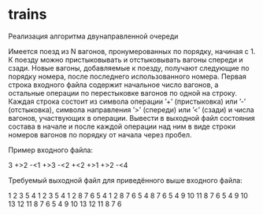 trains
======

Реализация алгоритма двунаправленной очереди

Имеется поезд из N вагонов, пронумерованных по порядку, начиная с 1. 
К поезду можно пристыковывать и отстыковывать вагоны спереди и сзади. 
Новые вагоны, добавляемые к поезду, получают следующие по порядку номера, 
после последнего использованного номера. Первая строка входного файла 
содержит начальное число вагонов, а остальные операции по перестыковке 
вагонов по одной на строку. Каждая строка состоит из символа операции 
’+’ (пристыковка) или ’-’ (отстыковка), символа направления ’>’ (спереди) 
или ’<’ (сзади) и числа вагонов, участвующих в операции. Вывести в выходной файл
состояния состава в начале и после каждой операции над ним в виде cтроки номеров 
вагонов по порядку от начала через пробел.

Пример входного файла:

3
+>2
-<1
+>3
-<2
+<2
+>1
+>2
-<4

Требуемый выходной файл для приведённого выше входного файла:

1 2 3
5 4 1 2 3
5 4 1 2
8 7 6 5 4 1 2
8 7 6 5 4
8 7 6 5 4 9 10
11 8 7 6 5 4 9 10
13 12 11 8 7 6 5 4 9 10
13 12 11 8 7 6
